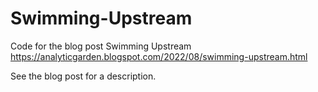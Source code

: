 # Swimming-Upstream
Code for the blog post Swimming Upstream https://analyticgarden.blogspot.com/2022/08/swimming-upstream.html

See the blog post for a description.
